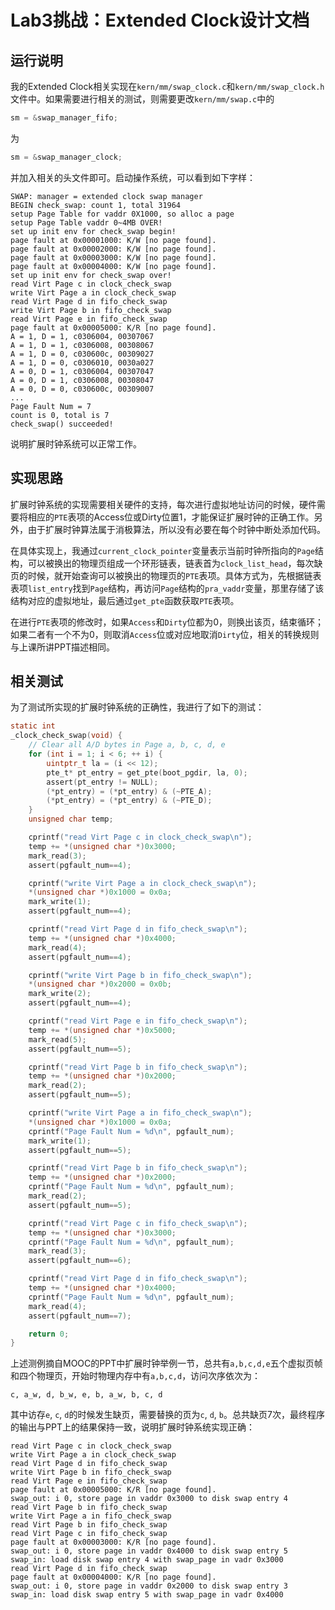 # Lab3挑战：Extended Clock设计文档

## 运行说明

我的Extended Clock相关实现在`kern/mm/swap_clock.c`和`kern/mm/swap_clock.h`文件中。如果需要进行相关的测试，则需要更改`kern/mm/swap.c`中的

```c
sm = &swap_manager_fifo;
```

为
```c
sm = &swap_manager_clock;
```

并加入相关的头文件即可。启动操作系统，可以看到如下字样：

```
SWAP: manager = extended clock swap manager
BEGIN check_swap: count 1, total 31964
setup Page Table for vaddr 0X1000, so alloc a page
setup Page Table vaddr 0~4MB OVER!
set up init env for check_swap begin!
page fault at 0x00001000: K/W [no page found].
page fault at 0x00002000: K/W [no page found].
page fault at 0x00003000: K/W [no page found].
page fault at 0x00004000: K/W [no page found].
set up init env for check_swap over!
read Virt Page c in clock_check_swap
write Virt Page a in clock_check_swap
read Virt Page d in fifo_check_swap
write Virt Page b in fifo_check_swap
read Virt Page e in fifo_check_swap
page fault at 0x00005000: K/R [no page found].
A = 1, D = 1, c0306004, 00307067
A = 1, D = 1, c0306008, 00308067
A = 1, D = 0, c030600c, 00309027
A = 1, D = 0, c0306010, 0030a027
A = 0, D = 1, c0306004, 00307047
A = 0, D = 1, c0306008, 00308047
A = 0, D = 0, c030600c, 00309007
...
Page Fault Num = 7
count is 0, total is 7
check_swap() succeeded!
```

说明扩展时钟系统可以正常工作。

## 实现思路

扩展时钟系统的实现需要相关硬件的支持，每次进行虚拟地址访问的时候，硬件需要将相应的`PTE`表项的Access位或Dirty位置1，才能保证扩展时钟的正确工作。另外，由于扩展时钟算法属于消极算法，所以没有必要在每个时钟中断处添加代码。

在具体实现上，我通过`current_clock_pointer`变量表示当前时钟所指向的`Page`结构，可以被换出的物理页组成一个环形链表，链表首为`clock_list_head`，每次缺页的时候，就开始查询可以被换出的物理页的`PTE`表项。具体方式为，先根据链表表项`list_entry`找到`Page`结构，再访问`Page`结构的`pra_vaddr`变量，那里存储了该结构对应的虚拟地址，最后通过`get_pte`函数获取`PTE`表项。

在进行`PTE`表项的修改时，如果`Access`和`Dirty`位都为0，则换出该页，结束循环；如果二者有一个不为0，则取消`Access`位或对应地取消`Dirty`位，相关的转换规则与上课所讲PPT描述相同。

## 相关测试

为了测试所实现的扩展时钟系统的正确性，我进行了如下的测试：

```c
static int
_clock_check_swap(void) {
	// Clear all A/D bytes in Page a, b, c, d, e
	for (int i = 1; i < 6; ++ i) {
		uintptr_t la = (i << 12);
		pte_t* pt_entry = get_pte(boot_pgdir, la, 0);
		assert(pt_entry != NULL);
		(*pt_entry) = (*pt_entry) & (~PTE_A);
		(*pt_entry) = (*pt_entry) & (~PTE_D);
	}
	unsigned char temp;

	cprintf("read Virt Page c in clock_check_swap\n");
    temp += *(unsigned char *)0x3000;
    mark_read(3);
    assert(pgfault_num==4);

    cprintf("write Virt Page a in clock_check_swap\n");
    *(unsigned char *)0x1000 = 0x0a;
    mark_write(1);
    assert(pgfault_num==4);

    cprintf("read Virt Page d in fifo_check_swap\n");
    temp += *(unsigned char *)0x4000;
    mark_read(4);
    assert(pgfault_num==4);

    cprintf("write Virt Page b in fifo_check_swap\n");
    *(unsigned char *)0x2000 = 0x0b;
    mark_write(2);
    assert(pgfault_num==4);

    cprintf("read Virt Page e in fifo_check_swap\n");
    temp += *(unsigned char *)0x5000;
    mark_read(5);
    assert(pgfault_num==5);

    cprintf("read Virt Page b in fifo_check_swap\n");
    temp += *(unsigned char *)0x2000;
    mark_read(2);
    assert(pgfault_num==5);

    cprintf("write Virt Page a in fifo_check_swap\n");
    *(unsigned char *)0x1000 = 0x0a;
    cprintf("Page Fault Num = %d\n", pgfault_num);
    mark_write(1);
    assert(pgfault_num==5);

    cprintf("read Virt Page b in fifo_check_swap\n");
    temp += *(unsigned char *)0x2000;
    cprintf("Page Fault Num = %d\n", pgfault_num);
    mark_read(2);
    assert(pgfault_num==5);

    cprintf("read Virt Page c in fifo_check_swap\n");
    temp += *(unsigned char *)0x3000;
    cprintf("Page Fault Num = %d\n", pgfault_num);
    mark_read(3);
    assert(pgfault_num==6);

    cprintf("read Virt Page d in fifo_check_swap\n");
    temp += *(unsigned char *)0x4000;
    cprintf("Page Fault Num = %d\n", pgfault_num);
    mark_read(4);
    assert(pgfault_num==7);

    return 0;
}
```

上述测例摘自MOOC的PPT中扩展时钟举例一节，总共有`a,b,c,d,e`五个虚拟页帧和四个物理页，开始时物理内存中有`a,b,c,d`，访问次序依次为：

```
c, a_w, d, b_w, e, b, a_w, b, c, d
```

其中访存`e`, `c`, `d`的时候发生缺页，需要替换的页为`c`, `d`, `b`。总共缺页7次，最终程序的输出与PPT上的结果保持一致，说明扩展时钟系统实现正确：

```
read Virt Page c in clock_check_swap
write Virt Page a in clock_check_swap
read Virt Page d in fifo_check_swap
write Virt Page b in fifo_check_swap
read Virt Page e in fifo_check_swap
page fault at 0x00005000: K/R [no page found].
swap_out: i 0, store page in vaddr 0x3000 to disk swap entry 4
read Virt Page b in fifo_check_swap
write Virt Page a in fifo_check_swap
read Virt Page b in fifo_check_swap
read Virt Page c in fifo_check_swap
page fault at 0x00003000: K/R [no page found].
swap_out: i 0, store page in vaddr 0x4000 to disk swap entry 5
swap_in: load disk swap entry 4 with swap_page in vadr 0x3000
read Virt Page d in fifo_check_swap
page fault at 0x00004000: K/R [no page found].
swap_out: i 0, store page in vaddr 0x2000 to disk swap entry 3
swap_in: load disk swap entry 5 with swap_page in vadr 0x4000
```
